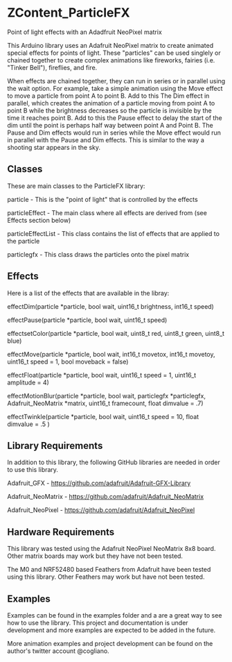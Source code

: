 # ZContent_ParticleFX
Point of light effects with an Adadfruit NeoPixel matrix

This Arduino library uses an Adafruit NeoPixel matrix to create animated 
special effects for points of light. These "particles" can be used singlely 
or chained together to create complex animations like fireworks, fairies 
(i.e. "Tinker Bell"), fireflies, and fire.

When effects are chained together, they can run in series or in parallel 
using the wait option.
For example, take a simple animation using the Move effect to move a particle 
from point A to point B. Add to this The Dim effect in parallel, which
creates the animation of a particle moving from point A to point B while the
brightness decreases so the particle is invisible by the time it reaches
point B. Add to this the Pause effect to delay the start of the dim until
the point is perhaps half way between point A and Point B. The Pause and
Dim effects would run in series while the Move effect would run in parallel
with the Pause and Dim effects.
This is similar to the way a shooting star appears in the sky.

## Classes

These are main classes to the ParticleFX library:

particle - This is the "point of light" that is controlled by the effects

particleEffect - The main class where all effects are derived from (see Effects
section below)

particleEffectList - This class contains the list of effects that are applied
to the particle

particlegfx - This class draws the particles onto the pixel matrix

## Effects

Here is a list of the effects that are available in the libray:

effectDim(particle *particle, bool wait, uint16_t brightness, int16_t speed)

effectPause(particle *particle, bool wait, uint16_t speed)

effectsetColor(particle *particle, bool wait, uint8_t red, uint8_t green, uint8_t blue)

effectMove(particle *particle, bool wait, int16_t movetox, int16_t movetoy, uint16_t speed = 1, bool moveback = false)

effectFloat(particle *particle, bool wait, uint16_t speed = 1, uint16_t amplitude = 4)

effectMotionBlur(particle *particle, bool wait, particlegfx *particlegfx, Adafruit_NeoMatrix *matrix, uint16_t framecount, float dimvalue = .7)

effectTwinkle(particle *particle, bool wait, uint16_t speed = 10, float dimvalue = .5 )

## Library Requirements

In addition to this library, the following GitHub libraries are needed in 
order to use this library.

Adafruit_GFX - https://github.com/adafruit/Adafruit-GFX-Library

Adafruit_NeoMatrix - https://github.com/adafruit/Adafruit_NeoMatrix

Adafruit_NeoPixel - https://github.com/adafruit/Adafruit_NeoPixel

## Hardware Requirements

This library was tested using the Adafruit NeoPixel NeoMatrix 8x8 board.
Other matrix boards may work but they have not been tested.

The M0 and NRF52480 based Feathers from Adafruit have been tested using
this library. Other Feathers may work but have not been tested.

## Examples

Examples can be found in the examples folder and a are a great way to see
how to use the library. This project and documentation
is under development and more examples are expected to be added in the future.

More animation examples and project development can be found on the author's 
twitter account @cogliano.

